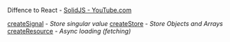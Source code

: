Diffence to React - [SolidJS - YouTube.com](https://www.youtube.com/watch?v=5BTv89hy07c)

[createSignal](./docs/createSignal) - *Store singular value*
[createStore](./docs/createStore) - *Store Objects and Arrays*
[createResource](./docs/createResource) - *Async loading (fetching)*
